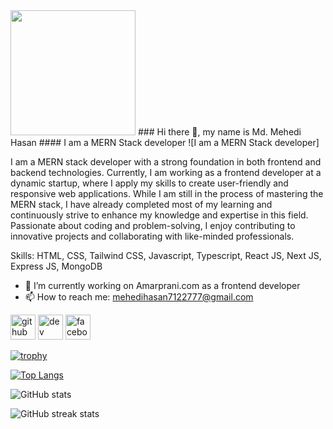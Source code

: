 <img src="https://i.ibb.co/Z6hddBJ/1686232557204.jpg" height='200'>
### Hi there 👋, my name is Md. Mehedi Hasan
#### I am a MERN Stack developer
![I am a MERN Stack developer]

I am a MERN stack developer with a strong foundation in both frontend and backend technologies. Currently, I am working as a frontend developer at a dynamic startup, where I apply my skills to create user-friendly and responsive web applications. While I am still in the process of mastering the MERN stack, I have already completed most of my learning and continuously strive to enhance my knowledge and expertise in this field. Passionate about coding and problem-solving, I enjoy contributing to innovative projects and collaborating with like-minded professionals.

Skills: HTML, CSS, Tailwind CSS, Javascript, Typescript, React JS, Next JS, Express JS, MongoDB 

- 🔭 I’m currently working on Amarprani.com as a frontend developer 
- 📫 How to reach me: mehedihasan7122777@gmail.com 


[<img src='https://cdn.jsdelivr.net/npm/simple-icons@3.0.1/icons/github.svg' alt='github' height='40'>](https://github.com/mehedihasan712277)  [<img src='https://cdn.jsdelivr.net/npm/simple-icons@3.0.1/icons/dev-dot-to.svg' alt='dev' height='40'>](https://dev.to/mehedihasan7122777)  [<img src='https://cdn.jsdelivr.net/npm/simple-icons@3.0.1/icons/facebook.svg' alt='facebook' height='40'>](https://www.facebook.com/https://www.facebook.com/profile.php?id=100081567259457&mibextid=ZbWKwL)  

[![trophy](https://github-profile-trophy.vercel.app/?username=mehedihasan712277)](https://github.com/ryo-ma/github-profile-trophy)

[![Top Langs](https://github-readme-stats.vercel.app/api/top-langs/?username=mehedihasan712277)](https://github.com/anuraghazra/github-readme-stats)

![GitHub stats](https://github-readme-stats.vercel.app/api?username=mehedihasan712277&show_icons=true&count_private=true)  

![GitHub streak stats](https://streak-stats.demolab.com/?user=mehedihasan712277)  


